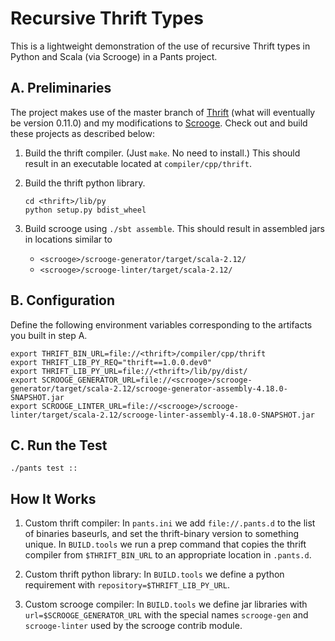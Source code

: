 # Recursive Thrift Types

This is a lightweight demonstration of the use of recursive Thrift types in Python and Scala (via Scrooge) in a Pants project.

## A. Preliminaries

The project makes use of the master branch of [Thrift](https://github.com/apache/thrift) (what will eventually be version 0.11.0) and my modifications to [Scrooge](https://github.com/davidpierce/scrooge/tree/recursive-structs).  Check out and build these projects as described below:

1. Build the thrift compiler. (Just `make`. No need to install.) This should result in an executable located at `compiler/cpp/thrift`.

1. Build the thrift python library.

    ```
    cd <thrift>/lib/py
    python setup.py bdist_wheel
    ```

1. Build scrooge using `./sbt assemble`. This should result in assembled jars in locations similar to

   - `<scrooge>/scrooge-generator/target/scala-2.12/`
   - `<scrooge>/scrooge-linter/target/scala-2.12/`

## B. Configuration

Define the following environment variables corresponding to the artifacts you built in step A.

```
export THRIFT_BIN_URL=file://<thrift>/compiler/cpp/thrift
export THRIFT_LIB_PY_REQ="thrift==1.0.0.dev0"
export THRIFT_LIB_PY_URL=file://<thrift>/lib/py/dist/
export SCROOGE_GENERATOR_URL=file://<scrooge>/scrooge-generator/target/scala-2.12/scrooge-generator-assembly-4.18.0-SNAPSHOT.jar
export SCROOGE_LINTER_URL=file://<scrooge>/scrooge-linter/target/scala-2.12/scrooge-linter-assembly-4.18.0-SNAPSHOT.jar
```

## C. Run the Test

```
./pants test ::
```

## How It Works

1. Custom thrift compiler:  In `pants.ini` we add `file://.pants.d` to the list of binaries baseurls, and set the thrift-binary version to something unique.  In `BUILD.tools` we run a prep command that copies the thrift compiler from `$THRIFT_BIN_URL` to an appropriate location in `.pants.d`.

1. Custom thrift python library:  In `BUILD.tools` we define a python requirement with `repository=$THRIFT_LIB_PY_URL`.

1. Custom scrooge compiler:  In `BUILD.tools` we define jar libraries with `url=$SCROOGE_GENERATOR_URL` with the special names `scrooge-gen` and `scrooge-linter` used by the scrooge contrib module.
